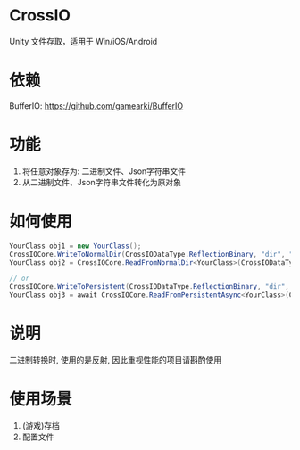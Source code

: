 # CrossIO
Unity 文件存取，适用于 Win/iOS/Android

# 依赖
BufferIO: https://github.com/gamearki/BufferIO

# 功能
1. 将任意对象存为: 二进制文件、Json字符串文件  
2. 从二进制文件、Json字符串文件转化为原对象  

# 如何使用
``` C#
YourClass obj1 = new YourClass();
CrossIOCore.WriteToNormalDir(CrossIODataType.ReflectionBinary, "dir", "filename", obj1);
YourClass obj2 = CrossIOCore.ReadFromNormalDir<YourClass>(CrossIODataType.ReflectionBinary, "dir", "filename");

// or
CrossIOCore.WriteToPersistent(CrossIODataType.ReflectionBinary, "dir", "filename", obj1);
YourClass obj3 = await CrossIOCore.ReadFromPersistentAsync<YourClass>(CrossIODataType.ReflectionBinary, "dir", "filename");

```

# 说明
二进制转换时, 使用的是反射, 因此重视性能的项目请斟酌使用  

# 使用场景
1. (游戏)存档  
2. 配置文件  
